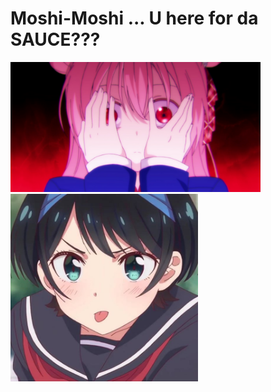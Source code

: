 # Moshi-Moshi ... U here for da SAUCE???
<img src="https://raw.githubusercontent.com/vyshnavp6423355/Sauce-Onegaishimasu/sauce/images/1.png" width="400px">

<img src="https://raw.githubusercontent.com/vyshnavp6423355/Sauce-Onegaishimasu/sauce/images/ruka.jpg" width="300px"> 
